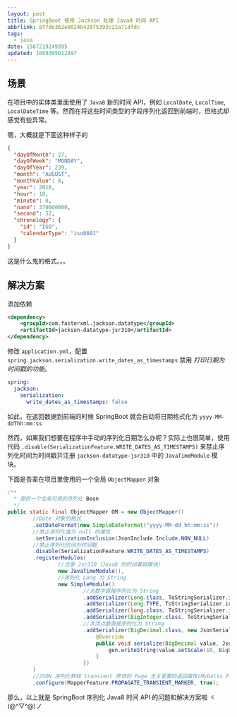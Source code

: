 ```yaml
---
layout: post
title: SpringBoot 使用 Jackson 处理 Java8 时间 API
abbrlink: 8f7de362e0024b428f5393c21a71dfdc
tags:
  - java
date: 1587219249395
updated: 1609305012897
---
```


## 场景

在项目中的实体类里面使用了 `Java8` 新的时间 API，例如 `LocalDate`, `LocalTime`, `LocalDateTime` 等。然而在将这些时间类型的字段序列化返回到前端时，但格式却感觉有些异常。

嗯，大概就是下面这种样子的

```json
{
  "dayOfMonth": 27,
  "dayOfWeek": "MONDAY",
  "dayOfYear": 239,
  "month": "AUGUST",
  "monthValue": 8,
  "year": 2018,
  "hour": 10,
  "minute": 0,
  "nano": 370000000,
  "second": 52,
  "chronology": {
    "id": "ISO",
    "calendarType": "iso8601"
  }
}
```

这是什么鬼的格式。。。

## 解决方案

添加依赖

```xml
<dependency>
    <groupId>com.fasterxml.jackson.datatype</groupId>
    <artifactId>jackson-datatype-jsr310</artifactId>
</dependency>
```

修改 `application.yml`，配置 `spring.jackson.serialization.write_dates_as_timestamps` 禁用 *打印日期为时间戳的功能*。

```yaml
spring:
  jackson:
    serialization:
      write_dates_as_timestamps: false
```

如此，在返回数据到前端的时候 SpringBoot 就会自动将日期格式化为 `yyyy-MM-ddThh:mm:ss`

然而，如果我们想要在程序中手动的序列化日期怎么办呢？实际上也很简单，使用代码 `.disable(SerializationFeature.WRITE_DATES_AS_TIMESTAMPS)` 来禁止序列化时间为时间戳并注册 `jackson-datatype-jsr310` 中的 `JavaTimeModule` 模块。

下面是吾辈在项目里使用的一个全局 `ObjectMapper` 对象

```java
/**
  * 提供一个全局可用的序列化 Bean
  */
public static final ObjectMapper OM = new ObjectMapper()
        //Date 对象的格式
        .setDateFormat(new SimpleDateFormat("yyyy-MM-dd hh:mm:ss"))
        //禁止序列化值为 null 的属性
        .setSerializationInclusion(JsonInclude.Include.NON_NULL)
        //禁止序列化时间为时间戳
        .disable(SerializationFeature.WRITE_DATES_AS_TIMESTAMPS)
        .registerModules(
                //注册 Jsr310（Java8 的时间兼容模块）
                new JavaTimeModule(),
                //序列化 Long 为 String
                new SimpleModule()
                        //大数字直接序列化为 String
                        .addSerializer(Long.class, ToStringSerializer.instance)
                        .addSerializer(Long.TYPE, ToStringSerializer.instance)
                        .addSerializer(long.class, ToStringSerializer.instance)
                        .addSerializer(BigInteger.class, ToStringSerializer.instance)
                        //大浮点数直接序列化为 String
                        .addSerializer(BigDecimal.class, new JsonSerializer<BigDecimal>() {
                            @Override
                            public void serialize(BigDecimal value, JsonGenerator gen, SerializerProvider serializers) throws IOException {
                                gen.writeString(value.setScale(10, BigDecimal.ROUND_HALF_UP).toPlainString());
                            }
                        })
        )
        //JSON 序列化移除 transient 修饰的 Page 无关紧要的返回属性(Mybatis Plus)
        .configure(MapperFeature.PROPAGATE_TRANSIENT_MARKER, true);
```

那么，以上就是 SpringBoot 序列化 Java8 时间 API 的问题和解决方案啦 ヾ(@^▽^@)ノ
